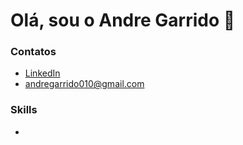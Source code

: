 # Olá, sou o Andre Garrido 👋

### Contatos

- [LinkedIn](https://www.linkedin.com/in/andre-garrido-69a087352/)
- andregarrido010@gmail.com

### Skills

- 
